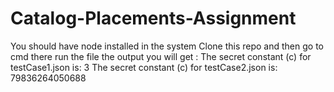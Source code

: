 # Catalog-Placements-Assignment

You should have node installed in the system
Clone this repo and then go to cmd there run the file the output you will get :
The secret constant (c) for testCase1.json is: 3
The secret constant (c) for testCase2.json is: 79836264050688
